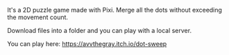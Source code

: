 It's a 2D puzzle game made with Pixi. 
Merge all the dots without exceeding the movement count.

Download files into a folder and you can play with a local server.

You can play here:
https://avvthegray.itch.io/dot-sweep
